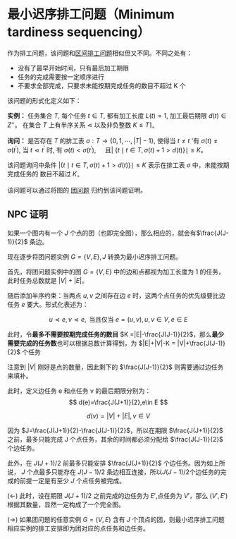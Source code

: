 # 最小迟序排工问题（Minimum tardiness sequencing）

作为排工问题，该问题和[区间排工问题](/doc/swi.html)相似但又不同。不同之处有：
 - 没有了最早开始时间，只有最后加工期限
 - 任务的完成需要按一定顺序进行
 - 不要求全部完成，只要求未能按期完成任务的数目不超过 K 个


该问题的形式化定义如下：


**实例：** 任务集合 $T,$ 每个任务 $t \in T,$ 都有加工长度 $L(t)=1,$ 加工最后期限 $d(t) \in Z^{+}$。 在集合 $T$ 上有半序关系 $\lessdot$ 以及非负整数 $K \leqslant T\rceil_{\circ}$ 

**询问：** 是否存在 $T$ 的排工表 $\sigma: T \rightarrow\{0,1, \cdots,|T|-1\},$ 使得当 $t \neq t$ '有 $\sigma(t) \neq \sigma\left(t^{\prime}\right),$ 当 $t \lessdot t^{\prime}$
时, 有 $\sigma(t)<\sigma\left(t^{\prime}\right), \quad$ 且| $\{t \mid t \in T, \sigma(t)+1>d(t)\} \mid \leqslant K$。

该问题询问中条件 $|\{t \mid t \in T, \sigma(t)+1>d(t)\} \mid \leqslant K$ 表示在排工表 $\sigma$ 中，未能按期完成任务的 数目不超过 $K_{\circ}$

该问题可以通过将图的 [团问题](clique.html) 归约到该问题证明。


<!-- 集合上的有序关系可以通过构造有向图来定义。 -->

## NPC 证明


如果一个图内有一个 $J$ 个点的团（也即完全图），那么相应的，就会有$\frac{J(J-1)}{2}$ 条边。

现在逐步将团问题实例 $G=\{V,E\}, J$ 转换为最小迟序排工问题。  

首先，将团问题实例中的图 $G=\{V,E\}$ 中的边和点都视为加工长度为 1 的任务，此时任务总数就是 $|V|+|E|$。

随后添加半序约束：当两点 $u,v$ 之间存在边 $e$ 时，这两个点任务的优先级要比边任务 $e$ 要大。形式化表述为：

$$
u \lessdot e, v \lessdot e, \text { 当且仅当 } e=(u, v), u, v \in V, e \in E
$$
 
此时，令**最多不需要按期完成任务的数目** $K =|E|-\frac{J(J-1)}{2}$，那么**最少需要完成的任务数**也可以根据总数计算得到，为 $|E|+|V|-K = |V|+\frac{J(J-1)}{2}$ 个任务

注意到 $|V|$ 刚好是点的数量，因此剩下的 $\frac{J(J-1)}{2}$ 则需要通过边任务来填补。

此时，定义边任务 e 和点任务 v 的最后期限分别为：
$$
d(e)=\frac{J(J+1)}{2},e\in E
$$

$$
d(v)=|V|+|E|, v\in V
$$

因为 $J=\frac{J(J+1)}{2}-\frac{J(J-1)}{2}$，所以在期限 $\frac{J(J+1)}{2}$ 之前，最多只能完成 J 个点任务，其余的时间都必须分配给 $\frac{J(J-1)}{2}$ 个边任务。

此外，在 $J(J+1)/2$ 前最多只能安排 $\frac{J(J+1)}{2}$ 个边任务。因为如上所说， $J$ 个点最多只能存在 $J(J-1)/2$ 条边相互连接，所以$J(J-1)/2$个边任务的完成的前提一定是有至少 $J$ 个点任务被完成。

(<-) 此时，设在期限 $J(J+1)/2$ 之前完成的边任务为 $E'$,点任务为 $V'$，那么 $(V',E')$ 根据其数量，显然一定构成了一个完全图。

(->) 如果团问题的任意实例 $G=(V,E)$ 含有 $J$ 个顶点的团，则最小迟序排工问题相应实例的排工安排即为团对应的点任务和边任务。